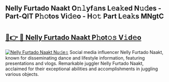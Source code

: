## Nelly Furtado Naakt O𝚗𝚕yf𝚊ns L𝚎a𝚔ed N𝚞𝚍es - Part-QlT P𝚑𝚘tos Vi𝚍𝚎o - H𝚘𝚝 Part L𝚎a𝚔s MNgtC

# <h2><a href="http://kf8xhi.oniu.top/?m=Nelly+Furtado+Naakt">🔗👉 🔴 Nelly Furtado Naakt P𝚑ot𝚘𝚜 V𝚒d𝚎o</a></h2>

[![Nelly Furtado Naakt Nu𝚍e𝚜](https://i.imgur.com/0qMVB7G.gif)](http://kf8xhi.oniu.top/?m=Nelly+Furtado+Naakt)
Social media influencer Nelly Furtado Naakt, known for disseminating dance and lifestyle information, featuring presentations and vlogs. Remarkable juggler Nelly Furtado Naakt, acclaimed for their exceptional abilities and accomplishments in juggling various objects.  
